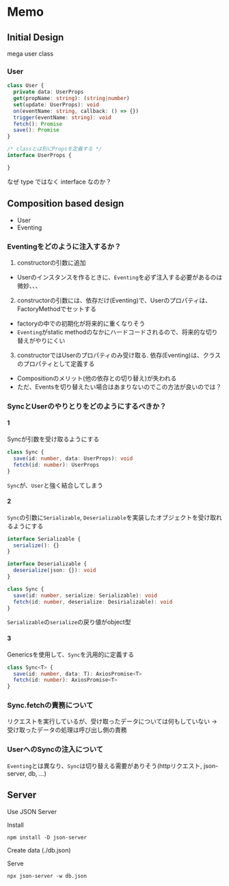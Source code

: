 # Memo

## Initial Design
mega user class
### User

```ts
class User {
  private data: UserProps
  get(propName: string): (string|number)
  set(update: UserProps): void
  on(eventName: string, callback: () => {})
  trigger(eventName: string): void
  fetch(): Promise
  save(): Promise
}

/* classとは別にPropsを定義する */
interface UserProps {

}
```

なぜ type ではなく interface なのか？

## Composition based design
- User
- Eventing

### Eventingをどのように注入するか？
1. constructorの引数に追加
  - Userのインスタンスを作るときに、`Eventing`を必ず注入する必要があるのは微妙、、、
2. constructorの引数には、依存だけ(Eventing)で、Userのプロパティは、FactoryMethodでセットする
  - factoryの中での初期化が将来的に重くなりそう
  - `Eventing`がstatic methodのなかにハードコードされるので、将来的な切り替えがやりにくい
3. constructorではUserのプロパティのみ受け取る. 依存(Eventing)は、クラスのプロパティとして定義する
  - Compositionのメリット(他の依存との切り替え)が失われる
  - ただ、Eventsを切り替えたい場合はあまりないのでこの方法が良いのでは？

### SyncとUserのやりとりをどのようにするべきか？
#### 1
Syncが引数を受け取るようにする

```ts
class Sync {
  save(id: number, data: UserProps): void
  fetch(id: number): UserProps
}
```

`Sync`が、`User`と強く結合してしまう

#### 2
`Sync`の引数に`Serializable`, `Deserializable`を実装したオブジェクトを受け取れるようにする

```ts
interface Serializable {
  serialize(): {}
}

interface Deserializable {
  deserialize(json: {}): void
}

class Sync {
  save(id: number, serialize: Serializable): void
  fetch(id: number, deserialize: Desirializable): void
}
```

`Serializable`の`serialize`の戻り値がobject型

#### 3
Genericsを使用して、`Sync`を汎用的に定義する

```ts
class Sync<T> {
  save(id: number, data: T): AxiosPromise<T>
  fetch(id: number): AxiosPromise<T>
}
```

### Sync.fetchの責務について

リクエストを実行しているが、受け取ったデータについては何もしていない
-> 受け取ったデータの処理は呼び出し側の責務

### UserへのSyncの注入について
`Eventing`とは異なり、`Sync`は切り替える需要がありそう(httpリクエスト, json-server, db, ...)

## Server
Use JSON Server

Install

```shell
npm install -D json-server
```

Create data (./db.json)


Serve
```shell
npx json-server -w db.json
```
